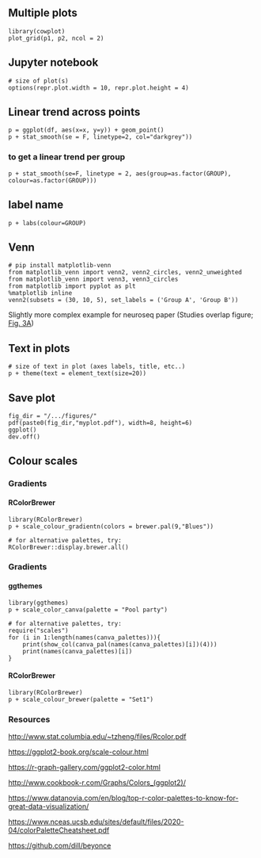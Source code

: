 ## Multiple plots
```
library(cowplot)
plot_grid(p1, p2, ncol = 2)
```

## Jupyter notebook 
```
# size of plot(s)
options(repr.plot.width = 10, repr.plot.height = 4) 
```

## Linear trend across points
```
p = ggplot(df, aes(x=x, y=y)) + geom_point()
p + stat_smooth(se = F, linetype=2, col="darkgrey"))
```
### to get a linear trend per group
```
p + stat_smooth(se=F, linetype = 2, aes(group=as.factor(GROUP), colour=as.factor(GROUP)))
```
## label name
```
p + labs(colour=GROUP)
```

## Venn
```
# pip install matplotlib-venn
from matplotlib_venn import venn2, venn2_circles, venn2_unweighted
from matplotlib_venn import venn3, venn3_circles
from matplotlib import pyplot as plt
%matplotlib inline
venn2(subsets = (30, 10, 5), set_labels = ('Group A', 'Group B'))
```
Slightly more complex example for neuroseq paper (Studies overlap figure; [Fig. 3A](https://github.com/single-cell-genetics/singlecell_neuroseq_paper/blob/main/plotting_notebooks/Figure_3/Figure_3a.ipynb))

## Text in plots
```
# size of text in plot (axes labels, title, etc..)
p + theme(text = element_text(size=20))
```
## Save plot
```
fig_dir = "/.../figures/"
pdf(paste0(fig_dir,"myplot.pdf"), width=8, height=6)
ggplot()
dev.off()
```

## Colour scales

### Gradients
#### RColorBrewer
```
library(RColorBrewer)
p + scale_colour_gradientn(colors = brewer.pal(9,"Blues"))

# for alternative palettes, try:
RColorBrewer::display.brewer.all()
```
### Gradients
#### ggthemes
```
library(ggthemes)
p + scale_color_canva(palette = "Pool party")

# for alternative palettes, try:
require("scales")
for (i in 1:length(names(canva_palettes))){
    print(show_col(canva_pal(names(canva_palettes)[i])(4)))   
    print(names(canva_palettes)[i])
}
```
#### RColorBrewer
```
library(RColorBrewer)
p + scale_colour_brewer(palette = "Set1")
```

### Resources

http://www.stat.columbia.edu/~tzheng/files/Rcolor.pdf

https://ggplot2-book.org/scale-colour.html

https://r-graph-gallery.com/ggplot2-color.html

http://www.cookbook-r.com/Graphs/Colors_(ggplot2)/

https://www.datanovia.com/en/blog/top-r-color-palettes-to-know-for-great-data-visualization/

https://www.nceas.ucsb.edu/sites/default/files/2020-04/colorPaletteCheatsheet.pdf

https://github.com/dill/beyonce
